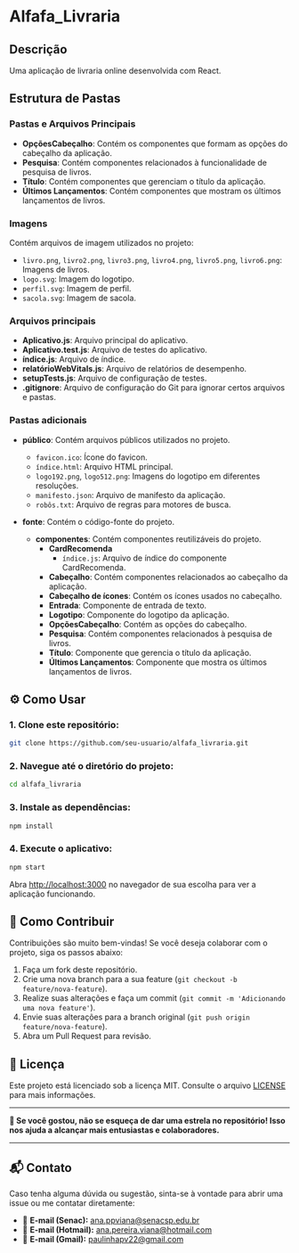 # Alfafa_Livraria

## Descrição
Uma aplicação de livraria online desenvolvida com React.

## Estrutura de Pastas

### Pastas e Arquivos Principais
- **OpçõesCabeçalho**: Contém os componentes que formam as opções do cabeçalho da aplicação.
- **Pesquisa**: Contém componentes relacionados à funcionalidade de pesquisa de livros.
- **Título**: Contém componentes que gerenciam o título da aplicação.
- **Últimos Lançamentos**: Contém componentes que mostram os últimos lançamentos de livros.

### Imagens
Contém arquivos de imagem utilizados no projeto:
  - `livro.png`, `livro2.png`, `livro3.png`, `livro4.png`, `livro5.png`, `livro6.png`: Imagens de livros.
  - `logo.svg`: Imagem do logotipo.
  - `perfil.svg`: Imagem de perfil.
  - `sacola.svg`: Imagem de sacola.

### Arquivos principais
- **Aplicativo.js**: Arquivo principal do aplicativo.
- **Aplicativo.test.js**: Arquivo de testes do aplicativo.
- **índice.js**: Arquivo de índice.
- **relatórioWebVitals.js**: Arquivo de relatórios de desempenho.
- **setupTests.js**: Arquivo de configuração de testes.
- **.gitignore**: Arquivo de configuração do Git para ignorar certos arquivos e pastas.

### Pastas adicionais
- **público**: Contém arquivos públicos utilizados no projeto.
  - `favicon.ico`: Ícone do favicon.
  - `índice.html`: Arquivo HTML principal.
  - `logo192.png`, `logo512.png`: Imagens do logotipo em diferentes resoluções.
  - `manifesto.json`: Arquivo de manifesto da aplicação.
  - `robôs.txt`: Arquivo de regras para motores de busca.

- **fonte**: Contém o código-fonte do projeto.
  - **componentes**: Contém componentes reutilizáveis do projeto.
    - **CardRecomenda**
      - `índice.js`: Arquivo de índice do componente CardRecomenda.
    - **Cabeçalho**: Contém componentes relacionados ao cabeçalho da aplicação.
    - **Cabeçalho de ícones**: Contém os ícones usados no cabeçalho.
    - **Entrada**: Componente de entrada de texto.
    - **Logotipo**: Componente do logotipo da aplicação.
    - **OpçõesCabeçalho**: Contém as opções do cabeçalho.
    - **Pesquisa**: Contém componentes relacionados à pesquisa de livros.
    - **Título**: Componente que gerencia o título da aplicação.
    - **Últimos Lançamentos**: Componente que mostra os últimos lançamentos de livros.

## ⚙️ Como Usar

### 1. Clone este repositório:
```bash
git clone https://github.com/seu-usuario/alfafa_livraria.git
```

### 2. Navegue até o diretório do projeto:
```bash
cd alfafa_livraria
```

### 3. Instale as dependências:
```bash
npm install
```

### 4. Execute o aplicativo:
```bash
npm start
```
Abra [http://localhost:3000](http://localhost:3000) no navegador de sua escolha para ver a aplicação funcionando.

## 👥 Como Contribuir

Contribuições são muito bem-vindas! Se você deseja colaborar com o projeto, siga os passos abaixo:

1. Faça um fork deste repositório.
2. Crie uma nova branch para a sua feature (`git checkout -b feature/nova-feature`).
3. Realize suas alterações e faça um commit (`git commit -m 'Adicionando uma nova feature'`).
4. Envie suas alterações para a branch original (`git push origin feature/nova-feature`).
5. Abra um Pull Request para revisão.

## 📝 Licença

Este projeto está licenciado sob a licença MIT. Consulte o arquivo [LICENSE](./LICENSE) para mais informações.

---

**🌟 Se você gostou, não se esqueça de dar uma estrela no repositório! Isso nos ajuda a alcançar mais entusiastas e colaboradores.**

---

## 📬 Contato

Caso tenha alguma dúvida ou sugestão, sinta-se à vontade para abrir uma issue ou me contatar diretamente:

- 📧 **E-mail (Senac):** ana.ppviana@senacsp.edu.br 
- 📧 **E-mail (Hotmail):** ana.pereira.viana@hotmail.com  
- 📧 **E-mail (Gmail):** paulinhapv22@gmail.com  
